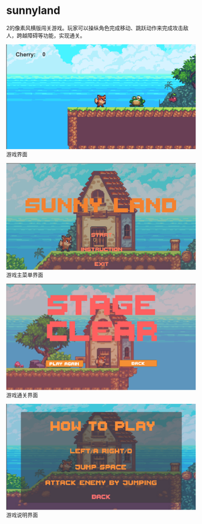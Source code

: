 # sunnyland
2的像素风横版闯关游戏。玩家可以操纵角色完成移动、跳跃动作来完成攻击敌人，跨越障碍等功能，实现通关。

![image](https://github.com/ayayaya47/sunnyland/blob/master/images/game.png) 游戏界面

![image](https://github.com/ayayaya47/sunnyland/blob/master/images/gamemenu.png) 游戏主菜单界面

![image](https://github.com/ayayaya47/sunnyland/blob/master/images/gold.png) 游戏通关界面

![image](https://github.com/ayayaya47/sunnyland/blob/master/images/instruction.png) 游戏说明界面
